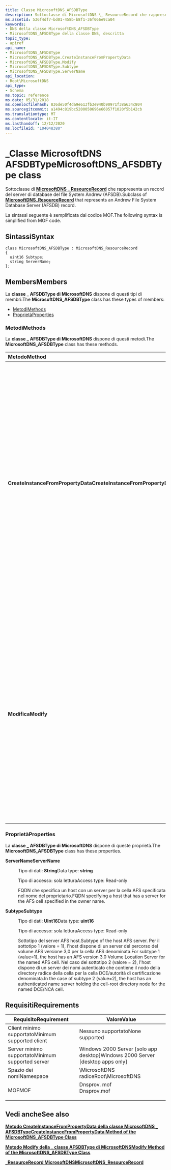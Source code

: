 ```yaml
---
title: Classe MicrosoftDNS_AFSDBType
description: Sottoclasse di MicrosoftDNS \_ ResourceRecord che rappresenta un record del server di database del file System Andrew (AFSDB).
ms.assetid: 536f4df7-bd01-458b-b8f1-36f066e9ca04
keywords:
- DNS della classe MicrosoftDNS_AFSDBType
- MicrosoftDNS_AFSDBType della classe DNS, descritta
topic_type:
- apiref
api_name:
- MicrosoftDNS_AFSDBType
- MicrosoftDNS_AFSDBType.CreateInstanceFromPropertyData
- MicrosoftDNS_AFSDBType.Modify
- MicrosoftDNS_AFSDBType.Subtype
- MicrosoftDNS_AFSDBType.ServerName
api_location:
- Root\MicrosoftDNS
api_type:
- Schema
ms.topic: reference
ms.date: 05/31/2018
ms.openlocfilehash: 836de50f4da9e613fb3e940b90971f38a634c804
ms.sourcegitcommit: a1494c819bc5200050696e66057f1020f5b142cb
ms.translationtype: MT
ms.contentlocale: it-IT
ms.lasthandoff: 12/12/2020
ms.locfileid: "104048380"
---
```

# <a name="microsoftdns_afsdbtype-class"></a><span data-ttu-id="fec8a-105">\_Classe MicrosoftDNS AFSDBType</span><span class="sxs-lookup"><span data-stu-id="fec8a-105">MicrosoftDNS\_AFSDBType class</span></span>

<span data-ttu-id="fec8a-106">Sottoclasse di [**MicrosoftDNS \_ ResourceRecord**](microsoftdns-resourcerecord.md) che rappresenta un record del server di database del file System Andrew (AFSDB).</span><span class="sxs-lookup"><span data-stu-id="fec8a-106">Subclass of [**MicrosoftDNS\_ResourceRecord**](microsoftdns-resourcerecord.md) that represents an Andrew File System Database Server (AFSDB) record.</span></span>

<span data-ttu-id="fec8a-107">La sintassi seguente è semplificata dal codice MOF.</span><span class="sxs-lookup"><span data-stu-id="fec8a-107">The following syntax is simplified from MOF code.</span></span>

## <a name="syntax"></a><span data-ttu-id="fec8a-108">Sintassi</span><span class="sxs-lookup"><span data-stu-id="fec8a-108">Syntax</span></span>

``` syntax
class MicrosoftDNS_AFSDBType : MicrosoftDNS_ResourceRecord
{
  uint16 Subtype;
  string ServerName;
};
```

## <a name="members"></a><span data-ttu-id="fec8a-109">Members</span><span class="sxs-lookup"><span data-stu-id="fec8a-109">Members</span></span>

<span data-ttu-id="fec8a-110">La **classe \_ AFSDBType di MicrosoftDNS** dispone di questi tipi di membri:</span><span class="sxs-lookup"><span data-stu-id="fec8a-110">The **MicrosoftDNS\_AFSDBType** class has these types of members:</span></span>

-   [<span data-ttu-id="fec8a-111">Metodi</span><span class="sxs-lookup"><span data-stu-id="fec8a-111">Methods</span></span>](#methods)
-   [<span data-ttu-id="fec8a-112">Proprietà</span><span class="sxs-lookup"><span data-stu-id="fec8a-112">Properties</span></span>](#properties)

### <a name="methods"></a><span data-ttu-id="fec8a-113">Metodi</span><span class="sxs-lookup"><span data-stu-id="fec8a-113">Methods</span></span>

<span data-ttu-id="fec8a-114">La **classe \_ AFSDBType di MicrosoftDNS** dispone di questi metodi.</span><span class="sxs-lookup"><span data-stu-id="fec8a-114">The **MicrosoftDNS\_AFSDBType** class has these methods.</span></span>



| <span data-ttu-id="fec8a-115">Metodo</span><span class="sxs-lookup"><span data-stu-id="fec8a-115">Method</span></span>                             | <span data-ttu-id="fec8a-116">Descrizione</span><span class="sxs-lookup"><span data-stu-id="fec8a-116">Description</span></span>                                                                                                                                                                                                                                                                                                                                                   |
|:-----------------------------------|:--------------------------------------------------------------------------------------------------------------------------------------------------------------------------------------------------------------------------------------------------------------------------------------------------------------------------------------------------------------|
| <span data-ttu-id="fec8a-117">**CreateInstanceFromPropertyData**</span><span class="sxs-lookup"><span data-stu-id="fec8a-117">**CreateInstanceFromPropertyData**</span></span> | <span data-ttu-id="fec8a-118">Crea un'istanza di un record di risorse AFSDB in base ai dati nei parametri di input del metodo, ovvero il nome del server DNS del record, il nome del contenitore, il nome della cella e del proprietario, la classe (impostazione predefinita = IN), il valore time-to-Live e il sottotipo e il nome del server AFS host.</span><span class="sxs-lookup"><span data-stu-id="fec8a-118">Instantiates an AFSDB Resource Record based on the data in the method's input parameters: the record's DNS Server Name, Container Name, Owner/Cell Name, class (default = IN), time-to-live value, and host AFS server subtype and name.</span></span> <span data-ttu-id="fec8a-119">Restituisce un riferimento al nuovo oggetto come parametro di output.</span><span class="sxs-lookup"><span data-stu-id="fec8a-119">Returns a reference to the new object as an output parameter.</span></span> <br/> <span data-ttu-id="fec8a-120">Qualificatori: implementata, statica</span><span class="sxs-lookup"><span data-stu-id="fec8a-120">Qualifiers: Implemented, static</span></span><br/> |
| <span data-ttu-id="fec8a-121">**Modifica**</span><span class="sxs-lookup"><span data-stu-id="fec8a-121">**Modify**</span></span>                         | <span data-ttu-id="fec8a-122">Questo metodo aggiorna il nome del server e del sottotipo TTL ai valori specificati come parametri di input di questo metodo.</span><span class="sxs-lookup"><span data-stu-id="fec8a-122">This method updates the TTL, Subtype and Server Name to the values specified as the input parameters of this method.</span></span> <span data-ttu-id="fec8a-123">Se non viene specificato un nuovo valore per un parametro, il valore corrente per il parametro non viene modificato.</span><span class="sxs-lookup"><span data-stu-id="fec8a-123">If a new value for a parameter is not specified, then the current value for the parameter is not changed.</span></span> <span data-ttu-id="fec8a-124">Il metodo restituisce un riferimento all'oggetto modificato come parametro di output.</span><span class="sxs-lookup"><span data-stu-id="fec8a-124">The method returns a reference to the modified object as an output parameter.</span></span> <br/> <span data-ttu-id="fec8a-125">Qualificatori: implementato</span><span class="sxs-lookup"><span data-stu-id="fec8a-125">Qualifiers: Implemented</span></span><br/>   |



 

### <a name="properties"></a><span data-ttu-id="fec8a-126">Proprietà</span><span class="sxs-lookup"><span data-stu-id="fec8a-126">Properties</span></span>

<span data-ttu-id="fec8a-127">La **classe \_ AFSDBType di MicrosoftDNS** dispone di queste proprietà.</span><span class="sxs-lookup"><span data-stu-id="fec8a-127">The **MicrosoftDNS\_AFSDBType** class has these properties.</span></span>

<dl> <dt>

<span data-ttu-id="fec8a-128">**ServerName**</span><span class="sxs-lookup"><span data-stu-id="fec8a-128">**ServerName**</span></span>
</dt> <dd> <dl> <dt>

<span data-ttu-id="fec8a-129">Tipo di dati: **String**</span><span class="sxs-lookup"><span data-stu-id="fec8a-129">Data type: **string**</span></span>
</dt> <dt>

<span data-ttu-id="fec8a-130">Tipo di accesso: sola lettura</span><span class="sxs-lookup"><span data-stu-id="fec8a-130">Access type: Read-only</span></span>
</dt> </dl>

<span data-ttu-id="fec8a-131">FQDN che specifica un host con un server per la cella AFS specificata nel nome del proprietario.</span><span class="sxs-lookup"><span data-stu-id="fec8a-131">FQDN specifying a host that has a server for the AFS cell specified in the owner name.</span></span>

</dd> <dt>

<span data-ttu-id="fec8a-132">**Subtype**</span><span class="sxs-lookup"><span data-stu-id="fec8a-132">**Subtype**</span></span>
</dt> <dd> <dl> <dt>

<span data-ttu-id="fec8a-133">Tipo di dati: **UInt16**</span><span class="sxs-lookup"><span data-stu-id="fec8a-133">Data type: **uint16**</span></span>
</dt> <dt>

<span data-ttu-id="fec8a-134">Tipo di accesso: sola lettura</span><span class="sxs-lookup"><span data-stu-id="fec8a-134">Access type: Read-only</span></span>
</dt> </dl>

<span data-ttu-id="fec8a-135">Sottotipo del server AFS host.</span><span class="sxs-lookup"><span data-stu-id="fec8a-135">Subtype of the host AFS server.</span></span> <span data-ttu-id="fec8a-136">Per il sottotipo 1 (valore = 1), l'host dispone di un server del percorso del volume AFS versione 3,0 per la cella AFS denominata.</span><span class="sxs-lookup"><span data-stu-id="fec8a-136">For subtype 1 (value=1), the host has an AFS version 3.0 Volume Location Server for the named AFS cell.</span></span> <span data-ttu-id="fec8a-137">Nel caso del sottotipo 2 (valore = 2), l'host dispone di un server dei nomi autenticato che contiene il nodo della directory radice della cella per la cella DCE/autorità di certificazione denominata.</span><span class="sxs-lookup"><span data-stu-id="fec8a-137">In the case of subtype 2 (value=2), the host has an authenticated name server holding the cell-root directory node for the named DCE/NCA cell.</span></span>

</dd> </dl>

## <a name="requirements"></a><span data-ttu-id="fec8a-138">Requisiti</span><span class="sxs-lookup"><span data-stu-id="fec8a-138">Requirements</span></span>



| <span data-ttu-id="fec8a-139">Requisito</span><span class="sxs-lookup"><span data-stu-id="fec8a-139">Requirement</span></span> | <span data-ttu-id="fec8a-140">Valore</span><span class="sxs-lookup"><span data-stu-id="fec8a-140">Value</span></span> |
|-------------------------------------|----------------------------------------------------------------------------------------|
| <span data-ttu-id="fec8a-141">Client minimo supportato</span><span class="sxs-lookup"><span data-stu-id="fec8a-141">Minimum supported client</span></span><br/> | <span data-ttu-id="fec8a-142">Nessuno supportato</span><span class="sxs-lookup"><span data-stu-id="fec8a-142">None supported</span></span><br/>                                                              |
| <span data-ttu-id="fec8a-143">Server minimo supportato</span><span class="sxs-lookup"><span data-stu-id="fec8a-143">Minimum supported server</span></span><br/> | <span data-ttu-id="fec8a-144">Windows 2000 Server \[solo app desktop\]</span><span class="sxs-lookup"><span data-stu-id="fec8a-144">Windows 2000 Server \[desktop apps only\]</span></span><br/>                                   |
| <span data-ttu-id="fec8a-145">Spazio dei nomi</span><span class="sxs-lookup"><span data-stu-id="fec8a-145">Namespace</span></span><br/>                | <span data-ttu-id="fec8a-146">\\MicrosoftDNS radice</span><span class="sxs-lookup"><span data-stu-id="fec8a-146">Root\\MicrosoftDNS</span></span><br/>                                                          |
| <span data-ttu-id="fec8a-147">MOF</span><span class="sxs-lookup"><span data-stu-id="fec8a-147">MOF</span></span><br/>                      | <dl> <span data-ttu-id="fec8a-148"><dt>Dnsprov. mof</dt></span><span class="sxs-lookup"><span data-stu-id="fec8a-148"><dt>Dnsprov.mof</dt></span></span> </dl> |



## <a name="see-also"></a><span data-ttu-id="fec8a-149">Vedi anche</span><span class="sxs-lookup"><span data-stu-id="fec8a-149">See also</span></span>

<dl> <dt>

[<span data-ttu-id="fec8a-150">**Metodo CreateInstanceFromPropertyData della classe MicrosoftDNS \_ AFSDBType**</span><span class="sxs-lookup"><span data-stu-id="fec8a-150">**CreateInstanceFromPropertyData Method of the MicrosoftDNS\_AFSDBType Class**</span></span>](microsoftdns-afsdbtype-createinstancefrompropertydata.md)
</dt> <dt>

[<span data-ttu-id="fec8a-151">**Metodo Modify della \_ classe AFSDBType di MicrosoftDNS**</span><span class="sxs-lookup"><span data-stu-id="fec8a-151">**Modify Method of the MicrosoftDNS\_AFSDBType Class**</span></span>](microsoftdns-afsdbtype-modify.md)
</dt> <dt>

[<span data-ttu-id="fec8a-152">**\_ResourceRecord MicrosoftDNS**</span><span class="sxs-lookup"><span data-stu-id="fec8a-152">**MicrosoftDNS\_ResourceRecord**</span></span>](microsoftdns-resourcerecord.md)
</dt> </dl>

 

 





